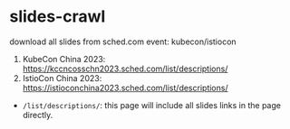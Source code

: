 # slides-crawl
download all slides from sched.com event: kubecon/istiocon 

1. KubeCon China 2023: https://kccncosschn2023.sched.com/list/descriptions/
2. IstioCon China 2023: https://istioconchina2023.sched.com/list/descriptions/

- `/list/descriptions/`: this page will include all slides links in the page directly.
